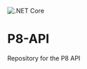 ![.NET Core](https://github.com/Alechj/P8-API/workflows/.NET%20Core/badge.svg)

# P8-API
Repository for the P8 API
